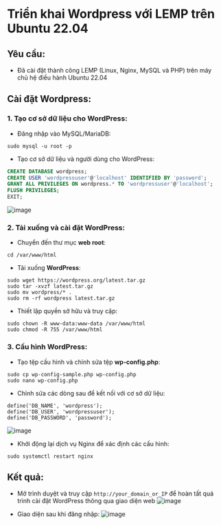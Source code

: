 # Triển khai Wordpress với LEMP trên Ubuntu 22.04
## Yêu cầu:
- Đã cài đặt thành công LEMP (Linux, Nginx, MySQL và PHP) trên máy chủ hệ điều hành Ubuntu 22.04

## Cài đặt Wordpress:
### 1. Tạo cơ sở dữ liệu cho WordPress:
- Đăng nhập vào MySQL/MariaDB:
```
sudo mysql -u root -p
```
- Tạo cơ sở dữ liệu và người dùng cho WordPress:
```sql
CREATE DATABASE wordpress;
CREATE USER 'wordpressuser'@'localhost' IDENTIFIED BY 'password';
GRANT ALL PRIVILEGES ON wordpress.* TO 'wordpressuser'@'localhost';
FLUSH PRIVILEGES;
EXIT;
```
![image](https://github.com/user-attachments/assets/fde34bc4-35f5-42f9-9058-60c5dd18c3e6)

### 2. Tải xuống và cài đặt WordPress:
- Chuyển đến thư mục **web root**:
```
cd /var/www/html
```
- Tải xuống **WordPress**:
```
sudo wget https://wordpress.org/latest.tar.gz
sudo tar -xvzf latest.tar.gz
sudo mv wordpress/* .
sudo rm -rf wordpress latest.tar.gz
```
- Thiết lập quyền sở hữu và truy cập:
```
sudo chown -R www-data:www-data /var/www/html
sudo chmod -R 755 /var/www/html
```

### 3. Cấu hình WordPress:
- Tạo tệp cấu hình và chỉnh sửa tệp **wp-config.php**:
```
sudo cp wp-config-sample.php wp-config.php
sudo nano wp-config.php
```
- Chỉnh sửa các dòng sau để kết nối với cơ sở dữ liệu:
```
define('DB_NAME', 'wordpress');
define('DB_USER', 'wordpressuser');
define('DB_PASSWORD', 'password');
```
![image](https://github.com/user-attachments/assets/ef8f3087-67b4-4e85-987e-435ae6854a07)

- Khởi động lại dịch vụ Nginx để xác định các cấu hình:
```
sudo systemctl restart nginx
```

## Kết quả:
- Mở trình duyệt và truy cập `http://your_domain_or_IP` để hoàn tất quá trình cài đặt WordPress thông qua giao diện web
![image](https://github.com/user-attachments/assets/7211445a-5654-44f4-bab1-85a6da1745dc)

- Giao diện sau khi đăng nhập:
![image](https://github.com/user-attachments/assets/c527ac37-066d-4b64-91db-ee8ebc19d0e0)
